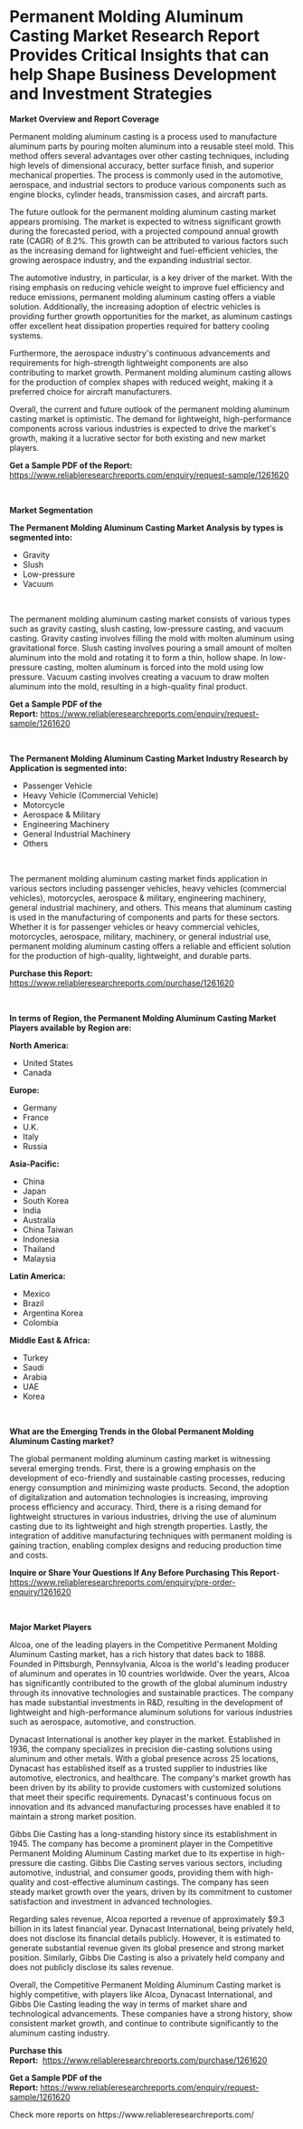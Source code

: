 <p><h1>Permanent Molding Aluminum Casting Market Research Report Provides Critical Insights that can help Shape Business Development and Investment Strategies</h1></p><p><strong>Market Overview and Report Coverage</strong></p>
<p><p>Permanent molding aluminum casting is a process used to manufacture aluminum parts by pouring molten aluminum into a reusable steel mold. This method offers several advantages over other casting techniques, including high levels of dimensional accuracy, better surface finish, and superior mechanical properties. The process is commonly used in the automotive, aerospace, and industrial sectors to produce various components such as engine blocks, cylinder heads, transmission cases, and aircraft parts.</p><p>The future outlook for the permanent molding aluminum casting market appears promising. The market is expected to witness significant growth during the forecasted period, with a projected compound annual growth rate (CAGR) of 8.2%. This growth can be attributed to various factors such as the increasing demand for lightweight and fuel-efficient vehicles, the growing aerospace industry, and the expanding industrial sector.</p><p>The automotive industry, in particular, is a key driver of the market. With the rising emphasis on reducing vehicle weight to improve fuel efficiency and reduce emissions, permanent molding aluminum casting offers a viable solution. Additionally, the increasing adoption of electric vehicles is providing further growth opportunities for the market, as aluminum castings offer excellent heat dissipation properties required for battery cooling systems.</p><p>Furthermore, the aerospace industry's continuous advancements and requirements for high-strength lightweight components are also contributing to market growth. Permanent molding aluminum casting allows for the production of complex shapes with reduced weight, making it a preferred choice for aircraft manufacturers.</p><p>Overall, the current and future outlook of the permanent molding aluminum casting market is optimistic. The demand for lightweight, high-performance components across various industries is expected to drive the market's growth, making it a lucrative sector for both existing and new market players.</p></p>
<p><strong>Get a Sample PDF of the Report:</strong> <a href="https://www.reliableresearchreports.com/enquiry/request-sample/1261620">https://www.reliableresearchreports.com/enquiry/request-sample/1261620</a></p>
<p>&nbsp;</p>
<p><strong>Market Segmentation</strong></p>
<p><strong>The Permanent Molding Aluminum Casting Market Analysis by types is segmented into:</strong></p>
<p><ul><li>Gravity</li><li>Slush</li><li>Low-pressure</li><li>Vacuum</li></ul></p>
<p>&nbsp;</p>
<p><p>The permanent molding aluminum casting market consists of various types such as gravity casting, slush casting, low-pressure casting, and vacuum casting. Gravity casting involves filling the mold with molten aluminum using gravitational force. Slush casting involves pouring a small amount of molten aluminum into the mold and rotating it to form a thin, hollow shape. In low-pressure casting, molten aluminum is forced into the mold using low pressure. Vacuum casting involves creating a vacuum to draw molten aluminum into the mold, resulting in a high-quality final product.</p></p>
<p><strong>Get a Sample PDF of the Report:</strong>&nbsp;<a href="https://www.reliableresearchreports.com/enquiry/request-sample/1261620">https://www.reliableresearchreports.com/enquiry/request-sample/1261620</a></p>
<p>&nbsp;</p>
<p><strong>The Permanent Molding Aluminum Casting Market Industry Research by Application is segmented into:</strong></p>
<p><ul><li>Passenger Vehicle</li><li>Heavy Vehicle (Commercial Vehicle)</li><li>Motorcycle</li><li>Aerospace & Military</li><li>Engineering Machinery</li><li>General Industrial Machinery</li><li>Others</li></ul></p>
<p>&nbsp;</p>
<p><p>The permanent molding aluminum casting market finds application in various sectors including passenger vehicles, heavy vehicles (commercial vehicles), motorcycles, aerospace & military, engineering machinery, general industrial machinery, and others. This means that aluminum casting is used in the manufacturing of components and parts for these sectors. Whether it is for passenger vehicles or heavy commercial vehicles, motorcycles, aerospace, military, machinery, or general industrial use, permanent molding aluminum casting offers a reliable and efficient solution for the production of high-quality, lightweight, and durable parts.</p></p>
<p><strong>Purchase this Report:</strong>&nbsp; <a href="https://www.reliableresearchreports.com/purchase/1261620">https://www.reliableresearchreports.com/purchase/1261620</a></p>
<p>&nbsp;</p>
<p><strong>In terms of Region, the Permanent Molding Aluminum Casting Market Players available by Region are:</strong></p>
<p>
    <p> <strong> North America: </strong>
        <ul>
            <li>United States</li>
            <li>Canada</li>
        </ul>
        </p> 
    <p> <strong> Europe: </strong>
        <ul>
            <li>Germany</li>
            <li>France</li>
            <li>U.K.</li>
            <li>Italy</li>
            <li>Russia</li>
        </ul>
        </p> 
    <p> <strong> Asia-Pacific: </strong>
        <ul>
            <li>China</li>
            <li>Japan</li>
            <li>South Korea</li>
            <li>India</li>
            <li>Australia</li>
            <li>China Taiwan</li>
            <li>Indonesia</li>
            <li>Thailand</li>
            <li>Malaysia</li>
        </ul>
        </p> 
    <p> <strong> Latin America: </strong>
        <ul>
            <li>Mexico</li>
            <li>Brazil</li>
            <li>Argentina Korea</li>
            <li>Colombia</li>
        </ul>
        </p> 
    <p> <strong> Middle East & Africa: </strong>
        <ul>
            <li>Turkey</li>
            <li>Saudi</li>
            <li>Arabia</li>
            <li>UAE</li>
            <li>Korea</li>
        </ul>
    </p>
    </p>
<p>&nbsp;</p>
<p><strong>What are the Emerging Trends in the Global Permanent Molding Aluminum Casting market?</strong></p>
<p><p>The global permanent molding aluminum casting market is witnessing several emerging trends. First, there is a growing emphasis on the development of eco-friendly and sustainable casting processes, reducing energy consumption and minimizing waste products. Second, the adoption of digitalization and automation technologies is increasing, improving process efficiency and accuracy. Third, there is a rising demand for lightweight structures in various industries, driving the use of aluminum casting due to its lightweight and high strength properties. Lastly, the integration of additive manufacturing techniques with permanent molding is gaining traction, enabling complex designs and reducing production time and costs.</p></p>
<p><strong>Inquire or Share Your Questions If Any Before Purchasing This Report</strong>- <a href="https://www.reliableresearchreports.com/enquiry/pre-order-enquiry/1261620">https://www.reliableresearchreports.com/enquiry/pre-order-enquiry/1261620</a></p>
<p>&nbsp;</p>
<p><strong>Major Market Players</strong></p>
<p><p>Alcoa, one of the leading players in the Competitive Permanent Molding Aluminum Casting market, has a rich history that dates back to 1888. Founded in Pittsburgh, Pennsylvania, Alcoa is the world's leading producer of aluminum and operates in 10 countries worldwide. Over the years, Alcoa has significantly contributed to the growth of the global aluminum industry through its innovative technologies and sustainable practices. The company has made substantial investments in R&D, resulting in the development of lightweight and high-performance aluminum solutions for various industries such as aerospace, automotive, and construction.</p><p>Dynacast International is another key player in the market. Established in 1936, the company specializes in precision die-casting solutions using aluminum and other metals. With a global presence across 25 locations, Dynacast has established itself as a trusted supplier to industries like automotive, electronics, and healthcare. The company's market growth has been driven by its ability to provide customers with customized solutions that meet their specific requirements. Dynacast's continuous focus on innovation and its advanced manufacturing processes have enabled it to maintain a strong market position.</p><p>Gibbs Die Casting has a long-standing history since its establishment in 1945. The company has become a prominent player in the Competitive Permanent Molding Aluminum Casting market due to its expertise in high-pressure die casting. Gibbs Die Casting serves various sectors, including automotive, industrial, and consumer goods, providing them with high-quality and cost-effective aluminum castings. The company has seen steady market growth over the years, driven by its commitment to customer satisfaction and investment in advanced technologies.</p><p>Regarding sales revenue, Alcoa reported a revenue of approximately $9.3 billion in its latest financial year. Dynacast International, being privately held, does not disclose its financial details publicly. However, it is estimated to generate substantial revenue given its global presence and strong market position. Similarly, Gibbs Die Casting is also a privately held company and does not publicly disclose its sales revenue.</p><p>Overall, the Competitive Permanent Molding Aluminum Casting market is highly competitive, with players like Alcoa, Dynacast International, and Gibbs Die Casting leading the way in terms of market share and technological advancements. These companies have a strong history, show consistent market growth, and continue to contribute significantly to the aluminum casting industry.</p></p>
<p><strong>Purchase this Report:</strong>&nbsp;&nbsp;<a href="https://www.reliableresearchreports.com/purchase/1261620">https://www.reliableresearchreports.com/purchase/1261620</a></p>
<p></p>
<p><strong>Get a Sample PDF of the Report:</strong>&nbsp;<a href="https://www.reliableresearchreports.com/enquiry/request-sample/1261620">https://www.reliableresearchreports.com/enquiry/request-sample/1261620</a></p>
<p>Check more reports on https://www.reliableresearchreports.com/</p>